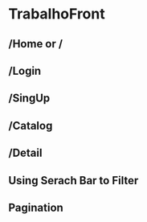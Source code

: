 # TrabalhoFront

## /Home or /

## /Login

## /SingUp

## /Catalog

## /Detail

## Using Serach Bar to Filter

## Pagination